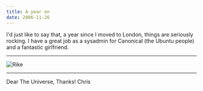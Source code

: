 ```yaml
---
title: A year on
date: 2006-11-26
---
```


I'd just like to say that, a year since I moved to London, things are seriously rocking.
I have a great job as a sysadmin for Canonical (the Ubuntu people) and a fantastic girlfriend.

------------------------------------------------------------------------

![Rike](http://gallery.tenshu.net/albums/2005_05-Dartmoor/thumb_100_0611.jpg)

------------------------------------------------------------------------

Dear The Universe,
Thanks!
Chris
